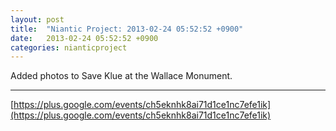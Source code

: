 ```yaml
---
layout: post
title:  "Niantic Project: 2013-02-24 05:52:52 +0900"
date:   2013-02-24 05:52:52 +0900
categories: nianticproject
---
```

Added photos to Save Klue at the Wallace Monument.
- - -
[https://plus.google.com/events/ch5eknhk8ai71d1ce1nc7efe1ik](https://plus.google.com/events/ch5eknhk8ai71d1ce1nc7efe1ik)
